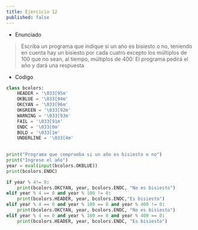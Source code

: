 ```yaml
---
title: Ejercicio 12
published: false
---
```


- Enunciado
> Escriba un programa que indique si un año es bisiesto o no, teniendo en cuenta hay un bisiesto por cada cuatro excepto los múltiplos de 100 que no sean, al tiempo, múltiplos de 400:
> El programa pedirá el año y dará una respuesta

- Codigo


```python
class bcolors:
    HEADER = '\033[95m'
    OKBLUE = '\033[94m'
    OKCYAN = '\033[96m'
    OKGREEN = '\033[92m'
    WARNING = '\033[93m'
    FAIL = '\033[91m'
    ENDC = '\033[0m'
    BOLD = '\033[1m'
    UNDERLINE = '\033[4m'
    

print("Programa que comprueba si un año es bisiesto o no")
print("Ingrese el año")
year = eval(input(bcolors.OKBLUE))
print(bcolors.ENDC)

if year % 4!= 0: 
    print(bcolors.OKCYAN, year, bcolors.ENDC, "No es bisiesto")
elif year % 4 == 0 and year % 100 != 0:
    print(bcolors.HEADER, year, bcolors.ENDC,"Es bisiesto")
elif year % 4 == 0 and year % 100 == 0 and year % 400 != 0: 
	print(bcolors.OKCYAN, year, bcolors.ENDC, "No es bisiesto")
elif year % 4 == 0 and year % 100 == 0 and year % 400 == 0: 
	print(bcolors.HEADER, year, bcolors.ENDC, "Es bisiesto")
```